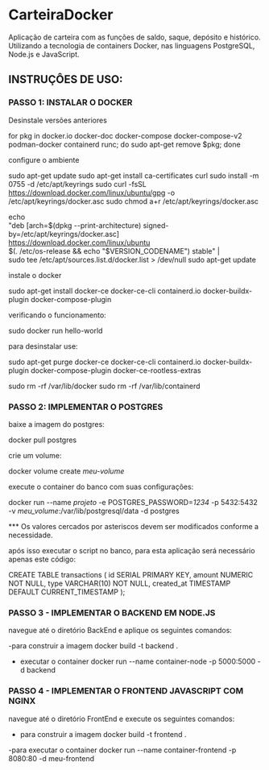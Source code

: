 # CarteiraDocker
Aplicação de carteira com as funções de saldo, saque, depósito e histórico. Utilizando a tecnologia de containers Docker, nas linguagens PostgreSQL, Node.js e JavaScript.


## INSTRUÇÔES DE USO:

### PASSO 1: INSTALAR O DOCKER

Desinstale versões anteriores

for pkg in docker.io docker-doc docker-compose docker-compose-v2 podman-docker containerd runc; do sudo apt-get remove $pkg; done

configure o ambiente

sudo apt-get update
sudo apt-get install ca-certificates curl
sudo install -m 0755 -d /etc/apt/keyrings
sudo curl -fsSL https://download.docker.com/linux/ubuntu/gpg -o /etc/apt/keyrings/docker.asc
sudo chmod a+r /etc/apt/keyrings/docker.asc

echo \
  "deb [arch=$(dpkg --print-architecture) signed-by=/etc/apt/keyrings/docker.asc] https://download.docker.com/linux/ubuntu \
  $(. /etc/os-release && echo "$VERSION_CODENAME") stable" | \
  sudo tee /etc/apt/sources.list.d/docker.list > /dev/null
sudo apt-get update

instale o docker

sudo apt-get install docker-ce docker-ce-cli containerd.io docker-buildx-plugin docker-compose-plugin

verificando o funcionamento:

sudo docker run hello-world

para desinstalar use:

sudo apt-get purge docker-ce docker-ce-cli containerd.io docker-buildx-plugin docker-compose-plugin docker-ce-rootless-extras

 sudo rm -rf /var/lib/docker
 sudo rm -rf /var/lib/containerd

### PASSO 2: IMPLEMENTAR O POSTGRES

baixe a imagem do postgres:

docker pull postgres

crie um volume:

docker volume create *meu-volume*

execute o container do banco com suas configurações:

docker run --name *projeto* -e POSTGRES_PASSWORD=*1234* -p 5432:5432 -v *meu_volume*:/var/lib/postgresql/data -d postgres

*** Os valores cercados por asteriscos devem ser modificados conforme a necessidade.

após isso executar o script no banco, para esta aplicação será necessário apenas este código:

CREATE TABLE transactions (
    id SERIAL PRIMARY KEY,
    amount NUMERIC NOT NULL,
    type VARCHAR(10) NOT NULL,
    created_at TIMESTAMP DEFAULT CURRENT_TIMESTAMP
);

### PASSO 3 - IMPLEMENTAR O BACKEND EM NODE.JS

navegue até o diretório BackEnd e aplique os seguintes comandos:

-para construir a imagem
docker build -t backend .

- executar o container
docker run --name container-node -p 5000:5000 -d backend

### PASSO 4 - IMPLEMENTAR O FRONTEND JAVASCRIPT COM NGINX

navegue até o diretório FrontEnd e execute os seguintes comandos:

- para construir a imagem
docker build -t frontend .

-para executar o container
docker run --name container-frontend -p 8080:80 -d meu-frontend
